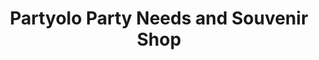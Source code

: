 ---
title: "Partyolo Party Needs and Souvenir Shop"
url: /baao/partyolo-party-needs-and-souvenir-shop/
shop: Partyzubehör
---